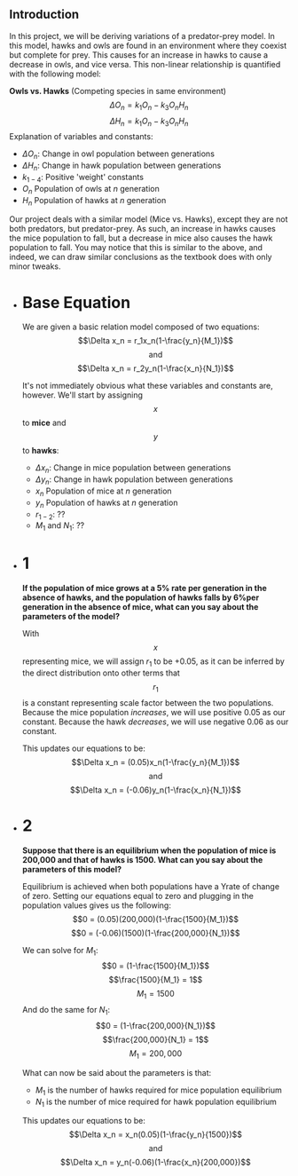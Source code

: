 ## Introduction
In this project, we will be deriving variations of a predator-prey model. In this model, hawks and owls are found in an environment where they coexist but complete for prey. This causes for an increase in hawks to cause a decrease in owls, and vice versa. This non-linear relationship is quantified with the following model:

**Owls vs. Hawks** (Competing species in same environment)
$$\Delta O_n = k_1O_n-k_3O_nH_n$$
$$\Delta H_n = k_1O_n-k_3O_nH_n$$
Explanation of variables and constants:
* $\Delta O_n$: Change in owl population between generations
* $\Delta H_n$: Change in hawk population between generations
* $k_{1-4}$: Positive 'weight' constants
* $O_n$ Population of owls at $n$ generation
* $H_n$ Population of hawks at $n$ generation

Our project deals with a similar model (Mice vs. Hawks), except they are not both predators, but predator-prey. As such, an increase in hawks causes the mice population to fall, but a decrease in mice also causes the hawk population to fall. You may notice that this is similar to the above, and indeed, we can draw similar conclusions as the textbook does with only minor tweaks.
- # Base Equation
  We are given a basic relation model composed of two equations:
  $$\Delta x_n = r_1x_n(1-\frac{y_n}{M_1})$$
  $$\text{and}$$
  $$\Delta x_n = r_2y_n(1-\frac{x_n}{N_1})$$
  
  It's not immediately obvious what these variables and constants are, however. We'll start by assigning $$x$$ to **mice** and $$y$$ to **hawks**:
  * $\Delta x_n$: Change in mice population between generations
  * $\Delta y_n$: Change in hawk population between generations
  * $x_n$ Population of mice at $n$ generation
  * $y_n$ Population of hawks at $n$ generation
  * $r_{1-2}$: ??
  * $M_1\text{ and }N_1$: ??
- # 1
  **If the population of mice grows at a 5% rate per generation in the absence of hawks, and the population of hawks falls by 6%per generation in the absence of mice, what can you say about the parameters of the model?**
  
  With $$x$$ representing mice, we will assign $r_1$ to be $+0.05$, as it can be inferred by the direct distribution onto other terms that $$r_1$$ is a constant representing scale factor between the two populations. Because the mice population *increases*, we will use positive 0.05 as our constant. Because the hawk *decreases*, we will use negative 0.06 as our constant.
  
  This updates our equations to be:
  $$\Delta x_n = (0.05)x_n(1-\frac{y_n}{M_1})$$
  $$\text{and}$$
  $$\Delta x_n = (-0.06)y_n(1-\frac{x_n}{N_1})$$
- # 2
  **Suppose that there is an equilibrium when the population of mice is 200,000 and that of hawks is 1500. What can you say about the parameters of this model?**
  
  Equilibrium is achieved when both populations have a Yrate of change of zero. Setting our equations equal to zero and plugging in the population values gives us the following:
  $$0 = (0.05)(200,000)(1-\frac{1500}{M_1})$$
  $$0 = (-0.06)(1500)(1-\frac{200,000}{N_1})$$
  
  We can solve for $M_1$:
  $$0 = (1-\frac{1500}{M_1})$$
  $$\frac{1500}{M_1} = 1$$
  $$M_1 = 1500$$
  And do the same for $N_1$:
  $$0 = (1-\frac{200,000}{N_1})$$
  $$\frac{200,000}{N_1} = 1$$
  $$M_1 = 200,000$$
  
  What can now be said about the parameters is that:
  * $M_1$ is the number of hawks required for mice population equilibrium
  * $N_1$ is the number of mice required for hawk population equilibrium
  
  
  This updates our equations to be:
  $$\Delta x_n = x_n(0.05)(1-\frac{y_n}{1500})$$
  $$\text{and}$$
  $$\Delta x_n = y_n(-0.06)(1-\frac{x_n}{200,000})$$